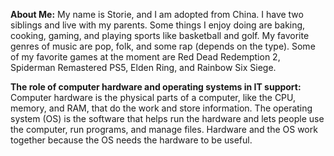 **About Me:** My name is Storie, and I am adopted from China. I have two siblings and live with my parents. Some things I enjoy doing are baking, cooking, gaming, and playing sports like basketball and golf. My favorite genres of music are pop, folk, and some rap (depends on the type). Some of my favorite games at the moment are Red Dead Redemption 2, Spiderman Remastered PS5, Elden Ring, and Rainbow Six Siege.

**The role of computer hardware and operating systems in IT support:** Computer hardware is the physical parts of a computer, like the CPU, memory, and RAM, that do the work and store information. The operating system (OS) is the software that helps run the hardware and lets people use the computer, run programs, and manage files. Hardware and the OS work together because the OS needs the hardware to be useful.
